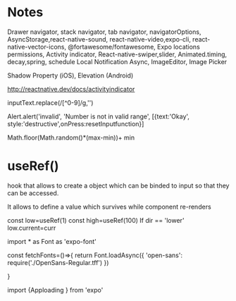 # Notes
 
Drawer navigator, stack navigator,
 tab navigator, navigatorOptions,
AsyncStorage,react-native-sound,
react-native-video,expo-cli,
react-native-vector-icons,
@fortawesome/fontawesome,
Expo locations permissions,
Activity indicator,
React-native-swiper,slider,
Animated.timing, decay,spring,
schedule Local Notification Async,
ImageEditor, Image Picker


Shadow Property (iOS),
Elevation (Android)

http://reactnative.dev/docs/activityindicator

inputText.replace(/[^0-9]/g,'')

Alert.alert('invalid',
'Number is not in valid range',
[{text:'Okay', style:'destructive',onPress:resetInputfunction}]


Math.floor(Math.random()*(max-min))+ min


# useRef()

hook that allows to create a object 
which can be binded to input so that 
they can be accessed.

It allows to define a value which survives
while component re-renders

const low=useRef(1)
const high=useRef(100)
If dir == 'lower'
low.current=curr
 
import * as Font as 'expo-font'

const fetchFonts=()=>{
return Font.loadAsync({
'open-sans': require('./OpenSans-Regular.tff')
})

}

import {Apploading } from 'expo'
